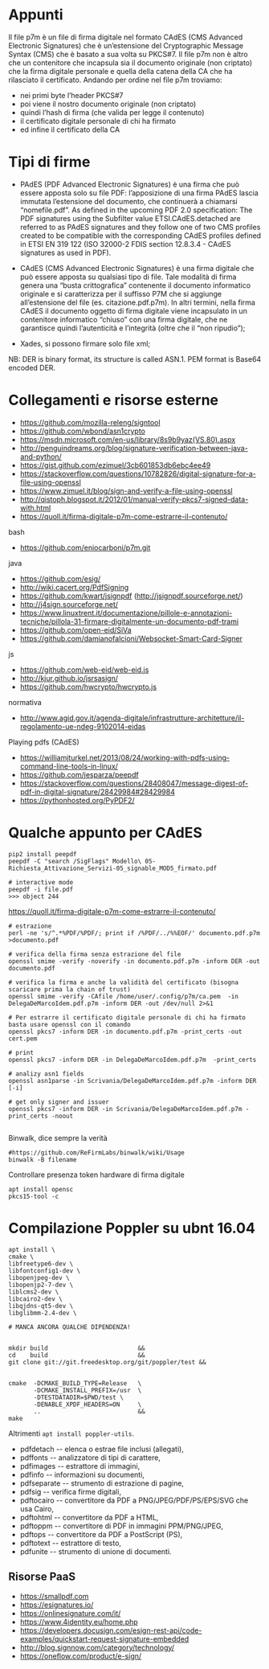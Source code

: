 # Appunti
Il file p7m è un file di firma digitale nel formato CAdES (CMS Advanced Electronic Signatures) che è un’estensione del Cryptographic Message Syntax (CMS) che è basato a sua volta su PKCS#7. Il file p7m non è altro che un contenitore che incapsula sia il documento originale (non criptato) che la firma digitale personale e quella della catena della CA che ha rilasciato il certificato. Andando per ordine nel file p7m troviamo:
- nei primi byte  l’header PKCS#7
- poi viene il nostro documento originale (non criptato)
- quindi l’hash di firma (che valida per legge il contenuto)
- il certificato digitale personale di chi ha firmato
- ed infine il certificato della CA

# Tipi di firme
- PAdES (PDF Advanced Electronic Signatures)  è una firma che può essere apposta solo su file  PDF: l’apposizione di una firma PAdES lascia immutata l’estensione del documento, che continuerà a chiamarsi “nomefile.pdf”. As defined in the upcoming PDF 2.0 specification: The PDF signatures using the Subfilter value ETSI.CAdES.detached are referred to as PAdES signatures and they follow one of two CMS profiles created to be compatible with the corresponding CAdES profiles defined in ETSI EN 319 122 (ISO 32000-2 FDIS section 12.8.3.4 - CAdES signatures as used in PDF).

- CAdES (CMS Advanced Electronic Signatures) è una firma digitale che può essere apposta su qualsiasi tipo di file. Tale modalità di firma genera una “busta crittografica” contenente il documento informatico originale e si caratterizza per il suffisso P7M che si aggiunge all’estensione del file (es. citazione.pdf.p7m). In altri termini, nella firma CAdES il documento oggetto di firma digitale viene incapsulato in un contenitore informatico “chiuso” con una firma digitale, che ne garantisce quindi l’autenticità e l’integrità (oltre che il “non ripudio”);

- Xades, si possono firmare solo file xml;

NB: DER is binary format, its structure is called ASN.1. PEM format is Base64 encoded DER.

# Collegamenti e risorse esterne
- https://github.com/mozilla-releng/signtool
- https://github.com/wbond/asn1crypto
- https://msdn.microsoft.com/en-us/library/8s9b9yaz(VS.80).aspx
- http://penguindreams.org/blog/signature-verification-between-java-and-python/
- https://gist.github.com/ezimuel/3cb601853db6ebc4ee49
- https://stackoverflow.com/questions/10782826/digital-signature-for-a-file-using-openssl
- https://www.zimuel.it/blog/sign-and-verify-a-file-using-openssl
- http://qistoph.blogspot.it/2012/01/manual-verify-pkcs7-signed-data-with.html
- https://quoll.it/firma-digitale-p7m-come-estrarre-il-contenuto/

bash
- https://github.com/eniocarboni/p7m.git

java
- https://github.com/esig/
- http://wiki.cacert.org/PdfSigning
- https://github.com/kwart/jsignpdf (http://jsignpdf.sourceforge.net/)
- http://j4sign.sourceforge.net/
- https://www.linuxtrent.it/documentazione/pillole-e-annotazioni-tecniche/pillola-31-firmare-digitalmente-un-documento-pdf-trami
- https://github.com/open-eid/SiVa
- https://github.com/damianofalcioni/Websocket-Smart-Card-Signer

js
- https://github.com/web-eid/web-eid.js
- http://kjur.github.io/jsrsasign/
- https://github.com/hwcrypto/hwcrypto.js

normativa
- http://www.agid.gov.it/agenda-digitale/infrastrutture-architetture/il-regolamento-ue-ndeg-9102014-eidas

Playing pdfs (CAdES)
- https://williamjturkel.net/2013/08/24/working-with-pdfs-using-command-line-tools-in-linux/
- https://github.com/jesparza/peepdf
- https://stackoverflow.com/questions/28408047/message-digest-of-pdf-in-digital-signature/28429984#28429984
- https://pythonhosted.org/PyPDF2/

# Qualche appunto per CAdES
````
pip2 install peepdf
peepdf -C "search /SigFlags" Modello\ 05-Richiesta_Attivazione_Servizi-05_signable_MOD5_firmato.pdf

# interactive mode 
peepdf -i file.pdf
>>> object 244
````

https://quoll.it/firma-digitale-p7m-come-estrarre-il-contenuto/
````
# estrazione
perl -ne 's/^.*%PDF/%PDF/; print if /%PDF/../%%EOF/' documento.pdf.p7m >documento.pdf

# verifica della firma senza estrazione del file
openssl smime -verify -noverify -in documento.pdf.p7m -inform DER -out documento.pdf

# verifica la firma e anche la validità del certificato (bisogna scaricare prima la chain of trust)
openssl smime -verify -CAfile /home/user/.config/p7m/ca.pem  -in DelegaDeMarcoIdem.pdf.p7m -inform DER -out /dev/null 2>&1

# Per estrarre il certificato digitale personale di chi ha firmato basta usare openssl con il comando
openssl pkcs7 -inform DER -in documento.pdf.p7m -print_certs -out cert.pem

# print
openssl pkcs7 -inform DER -in DelegaDeMarcoIdem.pdf.p7m  -print_certs

# analizy asn1 fields
openssl asn1parse -in Scrivania/DelegaDeMarcoIdem.pdf.p7m -inform DER [-i]

# get only signer and issuer
openssl pkcs7 -inform DER -in Scrivania/DelegaDeMarcoIdem.pdf.p7m -print_certs -noout


````

Binwalk, dice sempre la verità
````
#https://github.com/ReFirmLabs/binwalk/wiki/Usage
binwalk -B filename
````

Controllare presenza token hardware di firma digitale
````
apt install opensc
pkcs15-tool -c
````

# Compilazione Poppler su ubnt 16.04
````
apt install \
cmake \
libfreetype6-dev \
libfontconfig1-dev \
libopenjpeg-dev \
libopenjp2-7-dev \
liblcms2-dev \
libcairo2-dev \
libqjdns-qt5-dev \
libglibmm-2.4-dev \

# MANCA ANCORA QUALCHE DIPENDENZA!


mkdir build                         &&
cd    build                         &&
git clone git://git.freedesktop.org/git/poppler/test &&


cmake  -DCMAKE_BUILD_TYPE=Release   \
       -DCMAKE_INSTALL_PREFIX=/usr  \
       -DTESTDATADIR=$PWD/test \
       -DENABLE_XPDF_HEADERS=ON     \
       ..                           &&
make
`````

Altrimenti `apt install poppler-utils`.

 * pdfdetach -- elenca o estrae file inclusi (allegati),
 * pdffonts -- analizzatore di tipi di carattere,
 * pdfimages -- estrattore di immagini,
 * pdfinfo -- informazioni su documenti,
 * pdfseparate -- strumento di estrazione di pagine,
 * pdfsig -- verifica firme digitali,
 * pdftocairo -- convertitore da PDF a PNG/JPEG/PDF/PS/EPS/SVG che usa
   Cairo,
 * pdftohtml -- convertitore da PDF a HTML,
 * pdftoppm -- convertitore di PDF in immagini PPM/PNG/JPEG,
 * pdftops -- convertitore da PDF a PostScript (PS),
 * pdftotext -- estrattore di testo,
 * pdfunite -- strumento di unione di documenti.


Risorse PaaS
------------

- https://smallpdf.com
- https://esignatures.io/
- https://onlinesignature.com/it/
- https://www.4identity.eu/home.php
- https://developers.docusign.com/esign-rest-api/code-examples/quickstart-request-signature-embedded
- http://blog.signnow.com/category/technology/
- https://oneflow.com/product/e-sign/
